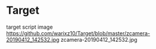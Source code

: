 # Target
target script image
https://github.com/warixz10/Target/blob/master/zcamera-20190412_142532.jpg
zcamera-20190412_142532.jpg
